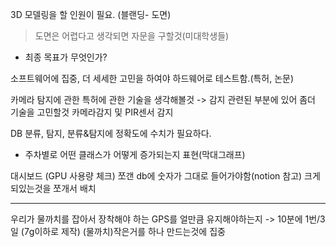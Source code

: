 3D 모델링을 할 인원이 필요. (블랜딩- 도면) 


>도면은 어렵다고 생각되면 자문을 구할것(미대학생들)

- 최종 목표가 무엇인가?

소프트웨어에 집중, 더 세세한 고민을 하여야 하드웨어로 테스트함.(특허, 논문)


카메라 탐지에 관한 특허에 관한 기술을 생각해볼것
-> 감지 관련된 부분에 있어 좀더 기술을 고민할것
카메라감지 및 PIR센서 감지

DB
분류, 탐지, 분류&탐지에 정확도에 수치가 필요하다.
- 주차별로 어떤 클래스가 어떻게 증가되는지 표현(막대그래프)

대시보드 (GPU 사용량 체크)
쪼갠 db에 숫자가 그대로 들어가야함(notion 참고)
크게 되있는것을 쪼개서 배치

---
우리가 물까치를 잡아서 장착해야 하는 GPS를 얼만큼 유지해야하는지  -> 10분에 1번/3일 (7g이하로 제작)
(물까치)작은거를 하나 만드는것에 집중




